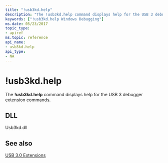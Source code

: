 ```yaml
---
title: "!usb3kd.help"
description: "The !usb3kd.help command displays help for the USB 3 debugger extension commands."
keywords: ["!usb3kd.help Windows Debugging"]
ms.date: 05/23/2017
topic_type:
- apiref
ms.topic: reference
api_name:
- usb3kd.help
api_type:
- NA
---
```


# !usb3kd.help

The **!usb3kd.help** command displays help for the USB 3 debugger extension commands.

## DLL

Usb3kd.dll

## See also

[USB 3.0 Extensions](usb-3-extensions.md)
